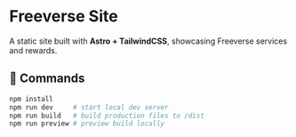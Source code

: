 # Freeverse Site

A static site built with **Astro + TailwindCSS**, showcasing Freeverse services and rewards.

## 🚀 Commands
```bash
npm install
npm run dev     # start local dev server
npm run build   # build production files to /dist
npm run preview # preview build locally
